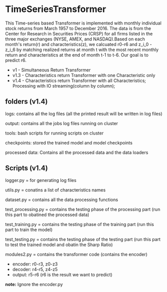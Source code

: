 # TimeSeriesTransformer
This Time-series based Transformer is implemented with monthly individual stock returns from March 1957 to December 2016. The data is from the Center for Research in Securities Prices (CRSP) for all firms listed in the three major exchanges (NYSE, AMEX, and NASDAQ).Based on each month's return(r) and characteristics(z), we calcuated r0-r6 and z_i_0 - z_i_6 by matching realized returns at month t with the most recent monthly return and characteristics at the end of month t-1 to t-6. Our goal is to predict r6.

- v1 - Simultaneous Return Transformer
- v1.3 - Characteristics return Transformer with one Characteristic only
- v1.4 - Characteristics return Transformer with all Characteristics; Processing with IO streaming(column by column);

## folders (v1.4)
logs: contains all the log files (all the printed result will be written in log files)

output: contains all the jobs log files running on cluster

tools: bash scripts for running scripts on cluster

checkpoints: stored the trained model and model checkpoints

processed data: Contains all the processed data and the data loaders



## Scripts (v1.4)
logger.py = for generating log files

utils.py = conatins a list of characteristics names

dataset.py = contains all the data processing functions 

test_processing.py = contains the testing phase of the processing part (run this part to obatined the processed data)

test_training.py = contains the testing phase of the training part (run this part to train the model)

test_testing.py = contains the testing phase of the testing part (run this part to test the trained model and obatin the Sharp Ratio)

modules2.py = contains the transformer code (contains the encoder)
- encoder: r0-r3, z0-z3
- decoder: r4-r5, z4-z5
- output: r5-r6 (r6 is the result we want to predict)


**note:** Ignore the encoder.py

